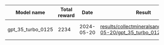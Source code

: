 | Model name | Total reward | Date | Result | Comment |
| - | - | - | - | - |
| gpt_35_turbo_0125 | 2234 | 2024-05-20 | [results/collectmineralsandgas/2024-05-20/gpt_35_turbo_0125](results/collectmineralsandgas/2024-05-20/gpt_35_turbo_0125) | Chat Completion API |